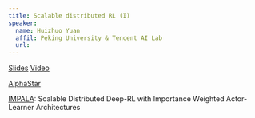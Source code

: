 ```yaml
---
title: Scalable distributed RL (I)
speaker:
  name: Huizhuo Yuan
  affil: Peking University & Tencent AI Lab
  url: 
---
```


[Slides](/static/files/RL_options_discovery2019-0225huizhuo_final.pdf)
[Video](https://youtu.be/23LLgqn_Up4)

[AlphaStar](https://deepmind.com/blog/alphastar-mastering-real-time-strategy-game-starcraft-ii/)

[IMPALA](https://arxiv.org/pdf/1802.01561.pdf): Scalable Distributed Deep-RL with Importance Weighted Actor-Learner Architectures